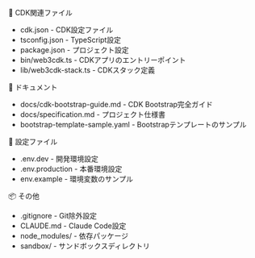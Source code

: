   📁 CDK関連ファイル

  - cdk.json - CDK設定ファイル
  - tsconfig.json - TypeScript設定
  - package.json - プロジェクト設定
  - bin/web3cdk.ts - CDKアプリのエントリーポイント
  - lib/web3cdk-stack.ts - CDKスタック定義

  📄 ドキュメント

  - docs/cdk-bootstrap-guide.md - CDK Bootstrap完全ガイド
  - docs/specification.md - プロジェクト仕様書
  - bootstrap-template-sample.yaml - Bootstrapテンプレートのサンプル

  🔧 設定ファイル

  - .env.dev - 開発環境設定
  - .env.production - 本番環境設定
  - env.example - 環境変数のサンプル

  📦 その他

  - .gitignore - Git除外設定
  - CLAUDE.md - Claude Code設定
  - node_modules/ - 依存パッケージ
  - sandbox/ - サンドボックスディレクトリ
